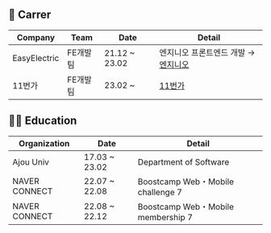 ## 🏃 Carrer

|Company|Team|Date|Detail|
|----|----|--------|------|
|EasyElectric|FE개발팀|21.12 ~ 23.02|엔지니오 프론트엔드 개발 → <a href="https://engineeo.kr/">엔지니오</a>|
|11번가|FE개발팀|23.02 ~ |<a href="https://www.11st.co.kr/main">11번가</a>|


## 🧑‍💻 Education
|Organization|Date|Detail|
|----|----|--------|
|Ajou Univ|17.03 ~ 23.02|Department of Software|
|NAVER CONNECT|	22.07 ~ 22.08|Boostcamp Web・Mobile challenge 7 |
|NAVER CONNECT|	22.08 ~ 22.12|Boostcamp Web・Mobile membership 7|
